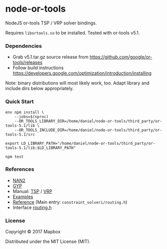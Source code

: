 # node-or-tools

NodeJS or-tools TSP / VRP solver bindings.

Requires `libortools.so` to be installed.
Tested with or-tools v5.1.

### Dependencies

- Grab v5.1.tar.gz source release from https://github.com/google/or-tools/releases
- Follow build instructions https://developers.google.com/optimization/introduction/installing

Note: binary distributions will most likely work, too. Adapt library and include dirs below appropriately.

### Quick Start

    env npm install \
        --jobs=$(nproc)
        --OR_TOOLS_LIBRARY_DIR=/home/daniel/node-or-tools/third_party/or-tools-5.1/lib \
        --OR_TOOLS_INCLUDE_DIR=/home/daniel/node-or-tools/third_party/or-tools-5.1/src

    export LD_LIBRARY_PATH="/home/daniel/node-or-tools/third_party/or-tools-5.1/lib:$LD_LIBRARY_PATH"

    npm test


### References

- [NAN2](https://github.com/nodejs/nan#api)
- [GYP](https://gyp.gsrc.io)
- Manual: [TSP](https://acrogenesis.com/or-tools/documentation/user_manual/manual/TSP.html) / [VRP](https://acrogenesis.com/or-tools/documentation/user_manual/manual/VRP.html)
- [Examples](https://github.com/google/or-tools/tree/v5.1/examples/cpp)
- [Reference](https://developers.google.com/optimization/reference/) (Main entry: `constraint_solveri/routing.h`)
- Interface [routing.h](https://github.com/google/or-tools/blob/v5.1/src/constraint_solver/routing.h#L14)

### License

Copyright © 2017 Mapbox

Distributed under the MIT License (MIT).
